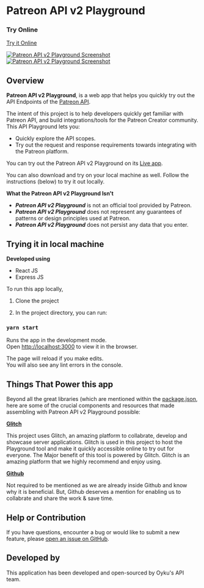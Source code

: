 

# Patreon API v2 Playground
### Try Online
[Try it Online](https://api-playground-patreon-v2.glitch.me/)


[![Patreon API v2 Playground Screenshot](https://github.com/OykuTech/api-playground-patreon-v2/blob/master/screenshots/playground2.png)](https://api-playground-patreon-v2.glitch.me/)
[![Patreon API v2 Playground Screenshot](https://github.com/OykuTech/api-playground-patreon-v2/blob/master/screenshots/playground1.png)](https://api-playground-patreon-v2.glitch.me/)


## Overview

**Patreon API v2 Playground**, is a web app that helps you quickly try out the API Endpoints of the [Patreon API](https://docs.patreon.com/#introduction).

The intent of this project is to help developers quickly get familiar with Patreon API, and build integrations/tools for the Patreon Creator community. This API Playground lets you:

* Quickly explore the API scopes.
* Try out the request and response requirements towards integrating with the Patreon platform.

You can try out the Patreon API v2 Playground on its [Live app](https://api-playground-patreon-v2.glitch.me/).

You can also download and try on your local machine as well. Follow the instructions (below) to try it out locally.

**What the Patreon API v2 Playground Isn't**

* ***Patreon API v2 Playground*** is not an official tool provided by Patreon.
* ***Patreon API v2 Playground*** does not represent any guarantees of patterns or design principles used at Patreon.
* ***Patreon API v2 Playground*** does not persist any data that you enter.

## Trying it in local machine

**Developed using**
* React JS
* Express JS

To run this app locally,

1. Clone the project

2. In the project directory, you can run:

### `yarn start`

Runs the app in the development mode.<br />
Open [http://localhost:3000](http://localhost:3000) to view it in the browser.

The page will reload if you make edits.<br />
You will also see any lint errors in the console.


## Things That Power this app

Beyond all the great libraries (which are mentioned within the [package.json](package.json), here are some of the crucial components and resources that made assembling with Patreon API v2 Playground possible:

__[Glitch](https://glitch.com)__

This project uses Glitch, an amazing platform to collabrate, develop and showcase server applications. Glitch is used in this project to host the Playground tool and make it quickly accessible online to try out for everyone. The Major benefit of this tool is powered by Glitch. Glitch is an amazing platform that we highly recommend and enjoy using.

__[Github](https://github.com/)__

Not required to be mentioned as we are already inside Github and know why it is beneficial. But, Github deserves a mention for enabling us to collabrate and share the work & save time.


## Help or Contribution

If you have questions, encounter a bug or would like to submit a new feature, please [open an issue on GitHub](https://github.com/OykuTech/api-playground-patreon-v2/issues).

## Developed by
This application has been developed and open-sourced by Oyku's API team.
